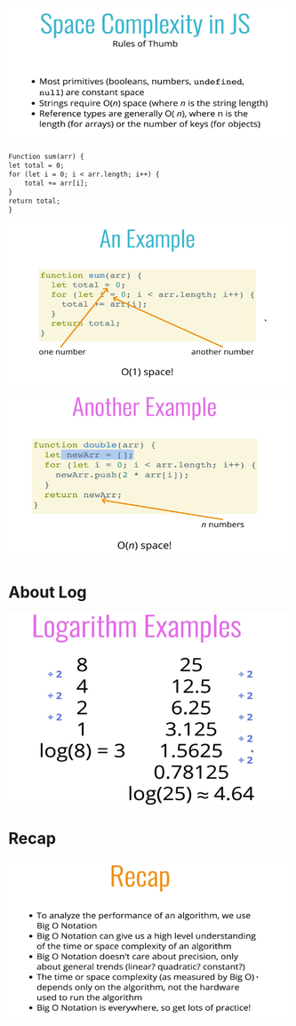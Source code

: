 ![image](.attachments/22303319f10fb2d0625dfa8d47fe2c7e80a6f724.png)

```
Function sum(arr) {
let total = 0;
for (let i = 0; i < arr.length; i++) {
	total += arr[i];
}
return total;
}
```

![image](.attachments/afb85be74e8f05dd29bd438402ac5d6fe291b9cc.png)

![image](.attachments/28dfa689540eb720a3502be22909cd609dd7cf3d.png)

# About Log
![image](.attachments/ba8c6e4506d7f332d99f06fc4e7a8dead0ab1d26.png)

# Recap
![image](.attachments/b3ec5b24c7b0966ea6377af967739f772db67690.png)